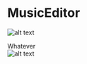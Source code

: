 # MusicEditor
![alt text](https://ci.appveyor.com/api/projects/status/github/logovaser/test "Title")

Whatever  
![alt text](https://pp.vk.me/c624027/v624027414/3e160/llJdHuSuwQY.jpg "Title")
